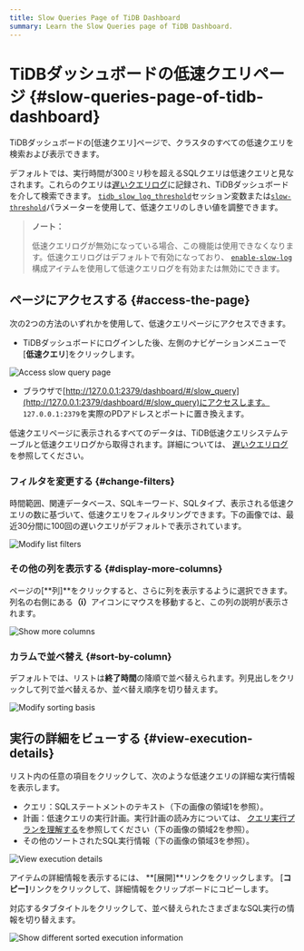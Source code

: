 ```yaml
---
title: Slow Queries Page of TiDB Dashboard
summary: Learn the Slow Queries page of TiDB Dashboard.
---
```


# TiDBダッシュボードの低速クエリページ {#slow-queries-page-of-tidb-dashboard}

TiDBダッシュボードの[低速クエリ]ページで、クラスタのすべての低速クエリを検索および表示できます。

デフォルトでは、実行時間が300ミリ秒を超えるSQLクエリは低速クエリと見なされます。これらのクエリは[遅いクエリログ](/identify-slow-queries.md)に記録され、TiDBダッシュボードを介して検索できます。 [`tidb_slow_log_threshold`](/system-variables.md#tidb_slow_log_threshold)セッション変数または[`slow-threshold`](/tidb-configuration-file.md#slow-threshold)パラメーターを使用して、低速クエリのしきい値を調整できます。

> **ノート：**
>
> 低速クエリログが無効になっている場合、この機能は使用できなくなります。低速クエリログはデフォルトで有効になっており、 [`enable-slow-log`](/tidb-configuration-file.md#enable-slow-log)構成アイテムを使用して低速クエリログを有効または無効にできます。

## ページにアクセスする {#access-the-page}

次の2つの方法のいずれかを使用して、低速クエリページにアクセスできます。

-   TiDBダッシュボードにログインした後、左側のナビゲーションメニューで[**低速クエリ**]をクリックします。

![Access slow query page](/media/dashboard/dashboard-slow-queries-access.png)

-   ブラウザで[http://127.0.0.1:2379/dashboard/#/slow_query](http://127.0.0.1:2379/dashboard/#/slow_query)にアクセスします。 `127.0.0.1:2379`を実際のPDアドレスとポートに置き換えます。

低速クエリページに表示されるすべてのデータは、TiDB低速クエリシステムテーブルと低速クエリログから取得されます。詳細については、 [遅いクエリログ](/identify-slow-queries.md)を参照してください。

### フィルタを変更する {#change-filters}

時間範囲、関連データベース、SQLキーワード、SQLタイプ、表示される低速クエリの数に基づいて、低速クエリをフィルタリングできます。下の画像では、最近30分間に100回の遅いクエリがデフォルトで表示されています。

![Modify list filters](/media/dashboard/dashboard-slow-queries-list1.png)

### その他の列を表示する {#display-more-columns}

ページの[**列]**をクリックすると、さらに列を表示するように選択できます。列名の右側にある<strong>（i）</strong>アイコンにマウスを移動すると、この列の説明が表示されます。

![Show more columns](/media/dashboard/dashboard-slow-queries-list2.png)

### カラムで並べ替え {#sort-by-column}

デフォルトでは、リストは**終了時間**の降順で並べ替えられます。列見出しをクリックして列で並べ替えるか、並べ替え順序を切り替えます。

![Modify sorting basis](/media/dashboard/dashboard-slow-queries-list3.png)

## 実行の詳細をビューする {#view-execution-details}

リスト内の任意の項目をクリックして、次のような低速クエリの詳細な実行情報を表示します。

-   クエリ：SQLステートメントのテキスト（下の画像の領域1を参照）。
-   計画：低速クエリの実行計画。実行計画の読み方については、 [クエリ実行プランを理解する](/explain-overview.md)を参照してください（下の画像の領域2を参照）。
-   その他のソートされたSQL実行情報（下の画像の領域3を参照）。

![View execution details](/media/dashboard/dashboard-slow-queries-detail1.png)

アイテムの詳細情報を表示するには、 **[展開]**リンクをクリックします。 [<strong>コピー]</strong>リンクをクリックして、詳細情報をクリップボードにコピーします。

対応するタブタイトルをクリックして、並べ替えられたさまざまなSQL実行の情報を切り替えます。

![Show different sorted execution information](/media/dashboard/dashboard-slow-queries-detail2.png)
